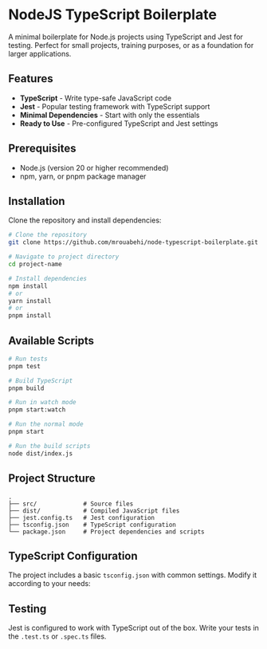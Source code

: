 # NodeJS TypeScript Boilerplate

A minimal boilerplate for Node.js projects using TypeScript and Jest for testing. Perfect for small projects, training purposes, or as a foundation for larger applications.

## Features

- **TypeScript** - Write type-safe JavaScript code
- **Jest** - Popular testing framework with TypeScript support
- **Minimal Dependencies** - Start with only the essentials
- **Ready to Use** - Pre-configured TypeScript and Jest settings

## Prerequisites

- Node.js (version 20 or higher recommended)
- npm, yarn, or pnpm package manager

## Installation

Clone the repository and install dependencies:

```bash
# Clone the repository
git clone https://github.com/mrouabehi/node-typescript-boilerplate.git ./project-name

# Navigate to project directory
cd project-name

# Install dependencies
npm install
# or
yarn install
# or
pnpm install
```

## Available Scripts

```bash
# Run tests
pnpm test

# Build TypeScript
pnpm build

# Run in watch mode
pnpm start:watch

# Run the normal mode
pnpm start

# Run the build scripts
node dist/index.js
```

## Project Structure

```
.
├── src/             # Source files
├── dist/            # Compiled JavaScript files
├── jest.config.ts   # Jest configuration
├── tsconfig.json    # TypeScript configuration
└── package.json     # Project dependencies and scripts
```

## TypeScript Configuration

The project includes a basic `tsconfig.json` with common settings. Modify it according to your needs:


## Testing

Jest is configured to work with TypeScript out of the box. Write your tests in the `.test.ts` or `.spec.ts` files.

